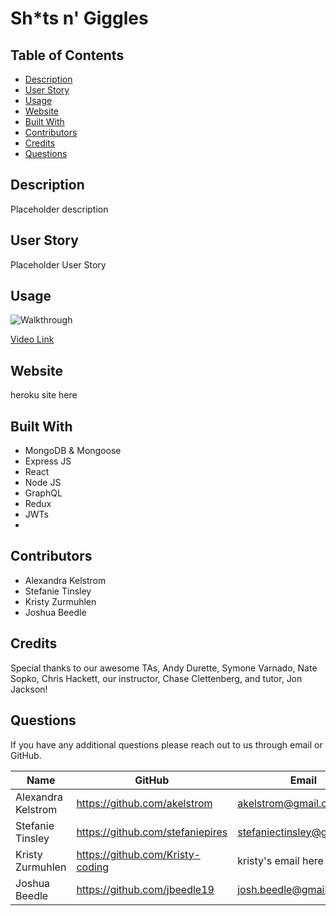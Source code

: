 # Sh*ts n' Giggles
## Table of Contents
* [Description](#description)
* [User Story](#user-story)
* [Usage](#usage)
* [Website](#website)
* [Built With](#built-with)
* [Contributors](#contributors)
* [Credits](#credits)
* [Questions](#questions)
## Description
Placeholder description
## User Story
Placeholder User Story
## Usage
![Walkthrough](placeholder.gif)

[Video Link](placeholder-vid-link)
## Website
heroku site here
## Built With
* MongoDB & Mongoose
* Express JS
* React
* Node JS
* GraphQL
* Redux
* JWTs
* 
## Contributors
* Alexandra Kelstrom
* Stefanie Tinsley
* Kristy Zurmuhlen
* Joshua Beedle
## Credits
Special thanks to our awesome TAs, Andy Durette, Symone Varnado, Nate Sopko, Chris Hackett, our instructor, Chase Clettenberg, and tutor, Jon Jackson!
## Questions
If you have any additional questions please reach out to us through email or GitHub.

Name | GitHub | Email
---- | ------ | -----
Alexandra Kelstrom | https://github.com/akelstrom | akelstrom@gmail.com
Stefanie Tinsley |https://github.com/stefaniepires | stefaniectinsley@gmail.com
Kristy Zurmuhlen |https://github.com/Kristy-coding| kristy's email here
Joshua Beedle |https://github.com/jbeedle19 | josh.beedle@gmail.com